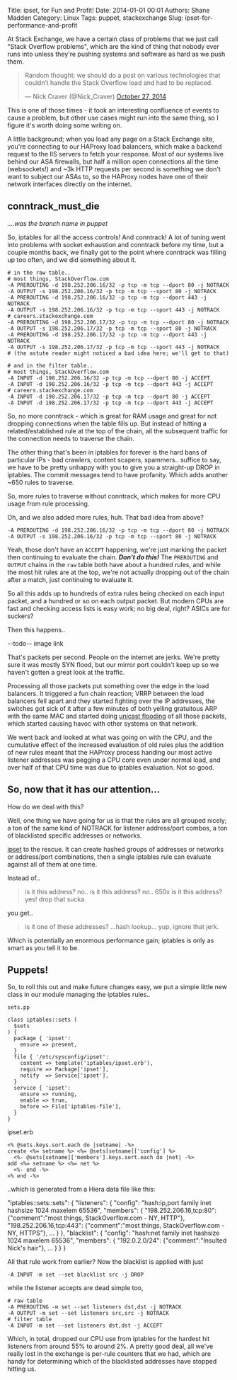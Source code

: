 Title: ipset, for Fun and Profit!
Date: 2014-01-01 00:01
Authors: Shane Madden
Category: Linux
Tags: puppet, stackexchange
Slug: ipset-for-performance-and-profit

At Stack Exchange, we have a certain class of problems that we just call "Stack Overflow problems", which are the kind of thing that nobody ever runs into unless they're pushing systems and software as hard as we push them.

<blockquote class="twitter-tweet" lang="en"><p>Random thought: we should do a post on various technologies that couldn’t handle the Stack Overflow load and had to be replaced.</p>&mdash; Nick Craver (@Nick_Craver) <a href="https://twitter.com/Nick_Craver/status/526879547703435264">October 27, 2014</a></blockquote>
<script async src="//platform.twitter.com/widgets.js" charset="utf-8"></script>

This is one of those times - it took an interesting confluence of events to cause a problem, but other use cases might run into the same thing, so I figure it's worth doing some writing on.

A little background; when you load any page on a Stack Exchange site, you're connecting to our HAProxy load balancers, which make a backend request to the IIS servers to fetch your response.  Most of our systems live behind our ASA firewalls, but half a million open connections all the time (websockets!) and ~3k HTTP requests per second is something we don't want to subject our ASAs to, so the HAProxy nodes have one of their network interfaces directly on the internet.

conntrack_must_die
------------------

*....was the branch name in puppet*

So, iptables for all the access controls!  And conntrack!  A lot of tuning went into problems with socket exhaustion and conntrack before my time, but a couple months back, we finally got to the point where conntrack was filling up too often, and we did something about it.

    # in the raw table..
    # most things, StackOverflow.com
    -A PREROUTING -d 198.252.206.16/32 -p tcp -m tcp --dport 80 -j NOTRACK
    -A OUTPUT -s 198.252.206.16/32 -p tcp -m tcp --sport 80 -j NOTRACK
    -A PREROUTING -d 198.252.206.16/32 -p tcp -m tcp --dport 443 -j NOTRACK
    -A OUTPUT -s 198.252.206.16/32 -p tcp -m tcp --sport 443 -j NOTRACK
    # careers.stackexchange.com
    -A PREROUTING -d 198.252.206.17/32 -p tcp -m tcp --dport 80 -j NOTRACK
    -A OUTPUT -s 198.252.206.17/32 -p tcp -m tcp --sport 80 -j NOTRACK
    -A PREROUTING -d 198.252.206.17/32 -p tcp -m tcp --dport 443 -j NOTRACK
    -A OUTPUT -s 198.252.206.17/32 -p tcp -m tcp --sport 443 -j NOTRACK
    # (the astute reader might noticed a bad idea here; we'll get to that)

    # and in the filter table..
    # most things, StackOverflow.com
    -A INPUT -d 198.252.206.16/32 -p tcp -m tcp --dport 80 -j ACCEPT
    -A INPUT -d 198.252.206.16/32 -p tcp -m tcp --dport 443 -j ACCEPT
    # careers.stackexchange.com
    -A INPUT -d 198.252.206.17/32 -p tcp -m tcp --dport 80 -j ACCEPT
    -A INPUT -d 198.252.206.17/32 -p tcp -m tcp --dport 443 -j ACCEPT

So, no more conntrack - which is great for RAM usage and great for not dropping connections when the table fills up.  But instead of hitting a related/established rule at the top of the chain, all the subsequent traffic for the connection needs to traverse the chain.

The other thing that's been in iptables for forever is the hard bans of particular IPs - bad crawlers, content scapers, spammers.. suffice to say, we have to be pretty unhappy with you to give you a straight-up DROP in iptables.  The commit messages tend to have profanity.  Which adds another ~650 rules to traverse.

So, more rules to traverse without conntrack, which makes for more CPU usage from rule processing.

Oh, and we also added more rules, huh.  That bad idea from above?

    -A PREROUTING -d 198.252.206.16/32 -p tcp -m tcp --dport 80 -j NOTRACK
    -A OUTPUT -s 198.252.206.16/32 -p tcp -m tcp --sport 80 -j NOTRACK

Yeah, those don't have an `ACCEPT` happening, we're just marking the packet then continuing to evaluate the chain.  ***Don't do this!***  The `PREROUTING` and `OUTPUT` chains in the `raw` table both have about a hundred rules, and while the most hit rules are at the top, we're not actually dropping out of the chain after a match, just continuing to evaluate it.

So all this adds up to hundreds of extra rules being checked on each input packet, and a hundred or so on each output packet.  But modern CPUs are fast and checking access lists is easy work; no big deal, right?  ASICs are for suckers?

Then this happens..

--todo-- image link

That's packets per second.  People on the internet are jerks.  We're pretty sure it was mostly SYN flood, but our mirror port couldn't keep up so we haven't gotten a great look at the traffic.

Processing all those packets put something over the edge in the load balancers.  It triggered a fun chain reaction; VRRP between the load balancers fell apart and they started fighting over the IP addresses, the switches got sick of it after a few minutes of both yelling gratuitous ARP with the same MAC and started doing [unicast flooding](http://en.wikipedia.org/wiki/Unicast_flood) of all those packets, which started causing havoc with other systems on that network.

We went back and looked at what was going on with the CPU, and the cumulative effect of the increased evaluation of old rules plus the addition of new rules meant that the HAProxy process handing our most active listener addresses was pegging a CPU core even under normal load, and over half of that CPU time was due to iptables evaluation.  Not so good.

So, now that it has our attention...
------------------------------------

How do we deal with this?

Well, one thing we have going for us is that the rules are all grouped nicely; a ton of the same kind of NOTRACK for listener address/port combos, a ton of blacklisted specific addresses or networks.

[ipset](http://ipset.netfilter.org/) to the rescue.  It can create hashed groups of addresses or networks or address/port combinations, then a single iptables rule can evaluate against all of them at one time.

Instead of..

> is it this address? no..
> is it this address? no..
> 650x
> is it this address? yes! drop that sucka.

you get..

> is it one of these addresses?
> ...hash lookup...
> yup, ignore that jerk.

Which is potentially an enormous performance gain; iptables is only as smart as you tell it to be.

Puppets!
--------

So, to roll this out and make future changes easy, we put a simple little new class in our module managing the iptables rules..

    sets.pp

    class iptables::sets (
      $sets
    ) {
      package { 'ipset':
        ensure => present,
      }
      file { '/etc/sysconfig/ipset':
        content => template('iptables/ipset.erb'),
        require => Package['ipset'],
        notify  => Service['ipset'],
      }
      service { 'ipset':
        ensure => running,
        enable => true,
        before => File['iptables-file'],
      }
    }

ipset.erb

    <% @sets.keys.sort.each do |setname| -%>
    create <%= setname %> <%= @sets[setname]['config'] %>
      <%- @sets[setname]['members'].keys.sort.each do |net| -%>
    add <%= setname %> <%= net %>
      <%- end -%>
    <% end -%>

..which is generated from a Hiera data file like this:

  "iptables::sets::sets": {
    "listeners": {
      "config": "hash:ip,port family inet hashsize 1024 maxelem 65536",
      "members": {
        "198.252.206.16,tcp:80": {"comment":"most things, StackOverflow.com - NY, HTTP"},
        "198.252.206.16,tcp:443": {"comment":"most things, StackOverflow.com - NY, HTTPS"},
        ...
      }
    },
    "blacklist": {
      "config": "hash:net family inet hashsize 1024 maxelem 65536",
      "members": {
        "192.0.2.0/24": {"comment":"Insulted Nick's hair"},
        ...
      }
    }
  }

All that rule work from earlier?  Now the blacklist is applied with just

    -A INPUT -m set --set blacklist src -j DROP

while the listener accepts are dead simple too,

    # raw table
    -A PREROUTING -m set --set listeners dst,dst -j NOTRACK
    -A OUTPUT -m set --set listeners src,src -j NOTRACK
    # filter table
    -A INPUT -m set --set listeners dst,dst -j ACCEPT

Which, in total, dropped our CPU use from iptables for the hardest hit listeners from around 55% to around 2%.  A pretty good deal, all we've really lost in the exchange is per-rule counters that we had, which are handy for determining which of the blacklisted addresses have stopped hitting us.
